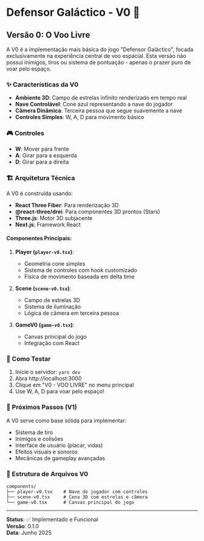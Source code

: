 # Defensor Galáctico - V0 🚀

## Versão 0: O Voo Livre

A V0 é a implementação mais básica do jogo "Defensor Galáctico", focada exclusivamente na experiência central de voo espacial. Esta versão não possui inimigos, tiros ou sistema de pontuação - apenas o prazer puro de voar pelo espaço.

### ✨ Características da V0

- **Ambiente 3D**: Campo de estrelas infinito renderizado em tempo real
- **Nave Controlável**: Cone azul representando a nave do jogador
- **Câmera Dinâmica**: Terceira pessoa que segue suavemente a nave
- **Controles Simples**: W, A, D para movimento básico

### 🎮 Controles

- **W**: Mover para frente
- **A**: Girar para a esquerda
- **D**: Girar para a direita

### 🏗️ Arquitetura Técnica

A V0 é construída usando:

- **React Three Fiber**: Para renderização 3D
- **@react-three/drei**: Para componentes 3D prontos (Stars)
- **Three.js**: Motor 3D subjacente
- **Next.js**: Framework React

#### Componentes Principais:

1. **Player (`player-v0.tsx`)**: 
   - Geometria cone simples
   - Sistema de controles com hook customizado
   - Física de movimento baseada em delta time

2. **Scene (`scene-v0.tsx`)**:
   - Campo de estrelas 3D
   - Sistema de iluminação
   - Lógica de câmera em terceira pessoa

3. **GameV0 (`game-v0.tsx`)**:
   - Canvas principal do jogo
   - Integração com React

### 🚀 Como Testar

1. Inicie o servidor: `yarn dev`
2. Abra http://localhost:3000
3. Clique em "V0 - VOO LIVRE" no menu principal
4. Use W, A, D para voar pelo espaço!

### 🎯 Próximos Passos (V1)

A V0 serve como base sólida para implementar:
- Sistema de tiro
- Inimigos e colisões
- Interface de usuário (placar, vidas)
- Efeitos visuais e sonoros
- Mecânicas de gameplay avançadas

### 📁 Estrutura de Arquivos V0

```
components/
├── player-v0.tsx    # Nave do jogador com controles
├── scene-v0.tsx     # Cena 3D com estrelas e câmera
└── game-v0.tsx      # Canvas principal do jogo
```

---

**Status**: ✅ Implementado e Funcional  
**Versão**: 0.1.0  
**Data**: Junho 2025
